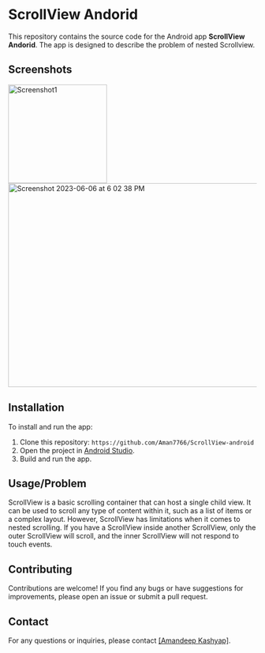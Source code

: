  <h1>ScrollView Andorid</h1>
  <p>
        This repository contains the source code for the Android app <strong>ScrollView Andorid</strong>.
        The app is designed to describe the problem of nested Scrollview.
    </p>
    <h2>Screenshots</h2>
    <div class="screenshot">
  <img width="200" alt="Screenshot1" src="https://github.com/Aman7766/ScrollView-android/assets/51900622/7b26ec36-e8b9-4b30-8ff8-19f6f3070199"> 
  <img width="600" height="413" alt="Screenshot 2023-06-06 at 6 02 38 PM" src="https://github.com/Aman7766/ScrollView-android/assets/51900622/05a71de8-08cd-4ee6-91a8-1744aed48bd6">
</div>
    <div class="screenshot">
 </div>
    <h2>Installation</h2>
    <p>
        To install and run the app:
    </p>
    <ol>
        <li>Clone this repository: <code>https://github.com/Aman7766/ScrollView-android</code></li>
        <li>Open the project in <a href="https://developer.android.com/studio">Android Studio</a>.</li>
        <li>Build and run the app.</li>
    </ol>
    <h2>Usage/Problem</h2>
    <p>
        ScrollView is a basic scrolling container that can host a single child view. It can be used to scroll any type of content within it, such as a list of items or a complex layout. However, ScrollView has limitations when it comes to nested scrolling. If you have a ScrollView inside another ScrollView, only the outer ScrollView will scroll, and the inner ScrollView will not respond to touch events.
    </p>
    <h2>Contributing</h2>
    <p>
        Contributions are welcome! If you find any bugs or have suggestions for improvements,
        please open an issue or submit a pull request.
    </p>
    <h2>Contact</h2>
    <p>
        For any questions or inquiries, please contact <a href="mailto:[amankumar283@gmail.com]">[Amandeep Kashyap]</a>.
    </p>

